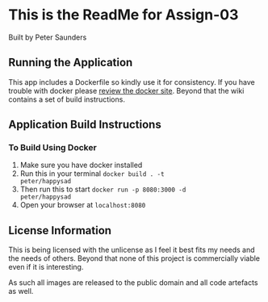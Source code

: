 # This is the ReadMe for Assign-03
Built by Peter Saunders

## Running the Application
This app includes a Dockerfile so kindly use it for consistency. If you have trouble with docker please [review the docker site](https://docs.docker.com/). Beyond that the wiki contains a set of build instructions.

## Application Build Instructions
### To Build Using Docker
1. Make sure you have docker installed
2. Run this in your terminal <code>docker build . -t peter/happysad</code>
3. Then run this to start <code>docker run -p 8080:3000 -d peter/happysad</code>
4. Open your browser at <code>localhost:8080</code>

## License Information
This is being licensed with the unlicense as I feel it best fits my needs and the needs of others. Beyond that none of this project is commercially viable even if it is interesting.

As such all images are released to the public domain and all code artefacts as well.